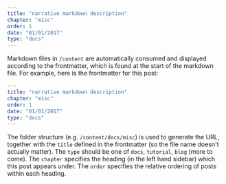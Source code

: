 ```yaml
---
title: "narrative markdown description"
chapter: "misc"
order: 1
date: "01/01/2017"
type: "docs"
---
```


Markdown files in `/content` are automatically consumed and displayed according to the frontmatter, which is found at the start of the markdown file.
For example, here is the frontmatter for this post:

```yaml
---
title: "narrative markdown description"
chapter: "misc"
order: 1
date: "01/01/2017"
type: "docs"
---
```

The folder structure (e.g. `/content/docs/misc`) is used to generate the URL, together with the `title` defined in the frontmatter (so the file name doesn't actually matter).
The `type` should be one of `docs`, `tutorial`, `blog` (more to come).
The `chapter` specifies the heading (in the left hand sidebar) which this post appears under.
The `order` specifies the relative ordering of posts within each heading.

